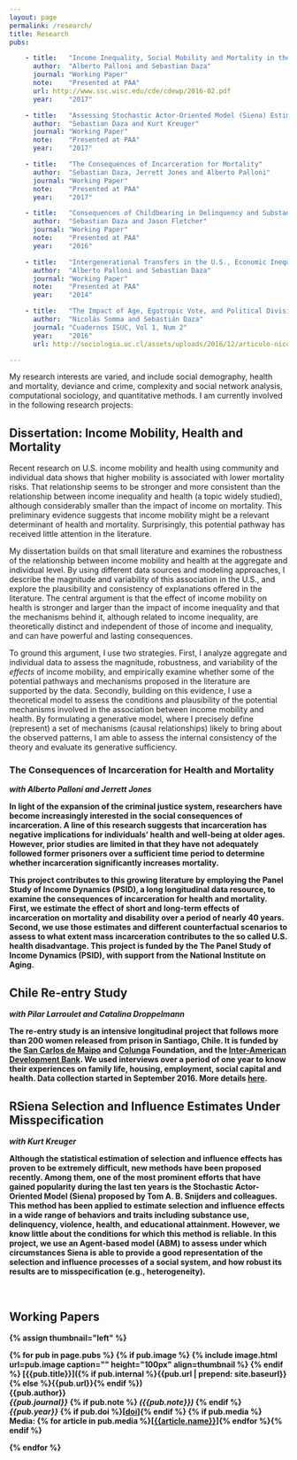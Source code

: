 ```yaml
---
layout: page
permalink: /research/
title: Research
pubs:

    - title:   "Income Inequality, Social Mobility and Mortality in the U.S."
      author:  "Alberto Palloni and Sebastian Daza"
      journal: "Working Paper"
      note:    "Presented at PAA"
      url: http://www.ssc.wisc.edu/cde/cdewp/2016-02.pdf
      year:    "2017"

    - title:   "Assessing Stochastic Actor-Oriented Model (Siena) Estimation of Selection and Social Influence Effects"
      author:  "Sebastian Daza and Kurt Kreuger"
      journal: "Working Paper"
      note:    "Presented at PAA"
      year:    "2017"

    - title:   "The Consequences of Incarceration for Mortality"
      author:  "Sebastian Daza, Jerrett Jones and Alberto Palloni"
      journal: "Working Paper"
      note:    "Presented at PAA"
      year:    "2017"

    - title:   "Consequences of Childbearing in Delinquency and Substance Use"
      author:  "Sebastian Daza and Jason Fletcher"
      journal: "Working Paper"
      note:    "Presented at PAA"
      year:    "2016"

    - title:   "Intergenerational Transfers in the U.S., Economic Inequality, and Social Stratification"
      author:  "Alberto Palloni and Sebastian Daza"
      journal: "Working Paper"
      note:    "Presented at PAA"
      year:    "2014"

    - title:   "The Impact of Age, Egotropic Vote, and Political Divisions in the 2009-2010 Chilean Election"
      author:  "Nicolás Somma and Sebastián Daza"
      journal: "Cuadernos ISUC, Vol 1, Num 2"
      year:    "2016"
      url: http://sociologia.uc.cl/assets/uploads/2016/12/articulo-nicols-somma.pdf

---
```


<script>
var trackOutboundLink = function(url) {
   ga('send', 'event', 'outbound', 'click', url, {'hitCallback':
     function () {
     document.location = url;
     }
   });
}
</script>

My research interests are varied, and include social demography, health and mortality, deviance and crime, complexity and social network analysis, computational sociology, and quantitative methods. I am currently involved in the following research projects:

## Dissertation: Income Mobility, Health and Mortality

Recent research on U.S. income mobility and health using community and individual data shows that higher  mobility is associated with lower mortality risks. That relationship seems to be stronger and more consistent than the relationship between income inequality and health (a topic widely studied), although considerably smaller than the impact of income on mortality. This preliminary evidence suggests that income mobility might be a relevant determinant of health and mortality. Surprisingly, this potential pathway has received little attention in the literature.

My dissertation builds on that small literature and examines the robustness of the relationship between income mobility and health at the aggregate and individual level. By using different data sources and modeling approaches, I describe the magnitude and variability of this association in the U.S., and explore the plausibility and consistency of explanations offered in the literature. The central argument is that the effect of income mobility on health is stronger and larger than the impact of income inequality and that the mechanisms behind it, although related to income inequality, are theoretically distinct and independent of those of income and inequality, and can have powerful and lasting consequences.

To ground this argument, I use two strategies. First, I analyze aggregate and individual data to assess the magnitude, robustness, and variability of the *effects* of income mobility, and empirically examine whether some of the potential pathways and mechanisms proposed in the literature are supported by the data. Secondly, building on this evidence, I use a theoretical model to assess the conditions and plausibility of the potential mechanisms involved in the  association between income mobility and health. By formulating a generative model, where I precisely define (represent) a set of mechanisms (causal relationships) likely to bring about the observed patterns, I am able to assess the internal consistency of the theory and evaluate its generative sufficiency.

<!-- <h3><a href="http://www.ssc.wisc.edu/cde/cdewp/2016-02.pdf" onClick="ga('send', 'event', 'papers', 'download', 'health social mobility paper', 10);">Income Inequality, Social Mobility and Mortality in the U.S. (with Alberto Palloni)</a></h3>

We test the conjecture that intergenerational social mobility is tightly linked to adult mortality even after accounting for income levels, income inequality, and indicators of social capital, health behaviors and levels of access to health services. We use a large dataset from The Health Inequality Project and estimate simple multivariate models with U.S. counties and commuting zones as units of analysis. We find that the estimated effects of indicators of social mobility are strong and in the expected direction, robust to model specification, and translate into differences in life expectancy at age 40 as large 2.0-4.8 years among males and 0.1-2.0 among females. These are equivalent to 5.1-12.5 and 0.2-4.7 percent of the U.S. average life expectancy at age 40 among males and females respectively. On average, the magnitude of these effects is 1.5 to 2.5 times as large as those of income inequality and about 40 (males) and 25 (females) percent of the magnitude of a change from the lowest to the highest quartile of the U.S. income distribution.
<b> -->


<!-- ### Intergenerational transfers in the U.S., economic inequality, and social stratification (with [Alberto Palloni](https://www.ssc.wisc.edu/soc/faculty/show-person.php?person_id=38))

This paper contributes to the literature on intergenerational transfers in three ways. First, we estimate prevalence, direction and magnitudes of money transfers from parents to children (PtC) in the U.S. over a period of nearly 18 years (1992-2010). Second, we use these estimates to test the conjecture that an important, albeit not the only, motive for transfers is socioeconomic status preservation. Third, we show that although the quantities of intervivos transfers are small relative to bequests, they are unequally distributed and large enough to exert some influence on intergenerational mobility. We use ten waves of the Health and Retirement Study (HRS) and estimate models of PtC within parent-child dyads, account for within-household dependency of multiple transfers, for reciprocal influence of PtC transfers to siblings, and for the influence of transfers in the opposite direction, from children to parents (CtP). We uncover sharp inequalities in PtC transfers by wealth class and amounts that are not trivial, particularly in the wealthiest groups. We conclude that both the skewness of PtC distribution and the absolute magnitudes involved could potentially affect income and wealth inequalities in successive generations.
<b> -->




<!-- ### Exploring the consequences of adolescent sex in behavioral context (with [Eric Grodsky](http://ssc.wisc.edu/soc/faculty/show-person.php?person_id=859) and [Ann Meier](http://www.soc.umn.edu/~meierann/))

A substantial body of research has shown a negative relationship between adolescent sexual activity and outcomes such as self-esteem, depression, and academic achievement. Recent studies, however, suggest that detrimental effects of sexual activity are conditional on the social context in which this behavior occurs and also the meanings youth ascribe to sexual behavior. We add to this literature by considering the configuration of behaviors in which adolescent sex occurs as a marker of the social meaning of sexual intercourse. This paper explores how sexual intercourse, co-occurring with adolescent behaviors commonly regarded as deviant, is related to mental health and schooling outcomes. Our results show little evidence for variation of the relationship between sexual intercourse on these outcomes across behavioral contexts. However, our point estimates for conditional coefficients suggest more confidence in invariant "effects" of sexual activity for typical adolescents than for those engaged in problem behaviors such as substance use and fighting. -->

<!-- ## Consequences of Childbearing in Delinquency and Substance Use (with [Jason Fletcher](https://www.lafollette.wisc.edu/faculty-staff/faculty/jason-fletcher))

 This paper uses the National Longitudinal Study of Adolescent to Adult Health (Add Health) and recent empirical strategies to examine the dynamic consequences of parenthood on delinquency and substance use. We take advantage of the miscarriage information available to form comparison groups. Our contribution is to extend the analysis of the effects of childbearing to deviant outcomes such as delinquency and substance use, and explore the  differences between motherhood and fatherhood. Our preliminary results suggest reductions in risky behaviors from childbearing. We do not find evidence of heterogeneity across socioeconomic status.

<b> -->


<!-- ### Selection / Influence of Adolescent Violence (with [Jason Fletcher](https://www.lafollette.wisc.edu/faculty-staff/faculty/jason-fletcher))

This paper examines the co-evolution of friendship and violence over a period of five years using a school-based sample of adolescents from Northern Ireland (The Belfast Youth Development Study).  We estimate a dynamic network model to decompose selection and influence effects of violence while controlling for endogenous network change. Given the size of our sample, we can also explore heterogeneity in our estimates across schools and assess to what extent the observed differences are explained by characteristics of the schools such as size, SES, religion, and gender composition. Thus, we contribute to this literature providing selection/influence violence estimates from a considerably larger sample than previous studies and going beyond school idiosyncrasies. Most importantly, we examine how heterogeneous these dynamics are across different local contexts and identify factors that are the most important. These results will, potentially, improve violence prevention strategies in the school context.    -->


<b>

### The Consequences of Incarceration for Health and Mortality
*with Alberto Palloni and Jerrett Jones*


In light of the expansion of the criminal justice system, researchers have become increasingly interested in the social consequences of incarceration. A line of this research suggests that incarceration has negative implications for individuals’ health and well-being at older ages. However, prior studies are limited in that they have not adequately followed former prisoners over a sufficient time period to determine whether incarceration significantly increases mortality.

This project contributes to this growing literature by employing the Panel Study of Income Dynamics (PSID), a long longitudinal data resource, to examine the consequences of incarceration for health and mortality. First, we estimate the effect of short and long-term effects of incarceration on mortality and disability over a period of nearly 40 years. Second, we use those estimates and different counterfactual scenarios to assess to what extent mass incarceration contributes to the so called U.S. health disadvantage. This project is funded by the The Panel Study of Income Dynamics (PSID), with support from the National Institute on Aging.

## Chile Re-entry Study
*with Pilar Larroulet and Catalina Droppelmann*

The re-entry study is an intensive longitudinal project that follows more than 200 women released from prison in Santiago, Chile. It is funded by the [San Carlos de Maipo](http://www.fsancarlos.cl/) and [Colunga](https://www.fundacioncolunga.org/) Foundation, and the [Inter-American Development Bank](http://www.iadb.org/). We used interviews over a period of one year to know their experiences on  family life, housing, employment, social capital and health. Data collection started in September 2016. More details [here](https://github.com/sdaza/reentry-chile).


## RSiena Selection and Influence Estimates Under Misspecification
*with Kurt Kreuger*

Although the statistical estimation of selection and influence effects has proven to be extremely difficult, new methods have been proposed recently. Among them, one of the most prominent efforts that have gained popularity during the last ten years is the Stochastic Actor-Oriented Model (Siena) proposed by Tom A. B. Snijders and colleagues. This method has been applied to estimate selection and influence effects in a wide range of behaviors and traits including substance use, delinquency, violence, health, and educational attainment. However, we know little about the conditions for which this method is reliable. In this project, we use an Agent-based model (ABM) to assess under which circumstances Siena is able to provide a good representation of the selection and influence processes of a social system, and how robust its results are to misspecification (e.g., heterogeneity).

<br>

## Working Papers

{% assign thumbnail="left" %}

{% for pub in page.pubs %}
{% if pub.image %}
{% include image.html url=pub.image caption="" height="100px" align=thumbnail %}
{% endif %}
[**{{pub.title}}**]({% if pub.internal %}{{pub.url | prepend: site.baseurl}}{% else %}{{pub.url}}{% endif %})<br />
{{pub.author}}<br />
*{{pub.journal}}*
{% if pub.note %} *({{pub.note}})*
{% endif %} *{{pub.year}}* {% if pub.doi %}[[doi]({{pub.doi}})]{% endif %}
{% if pub.media %}<br />Media: {% for article in pub.media %}[[{{article.name}}]({{article.url}})]{% endfor %}{% endif %}

{% endfor %}
